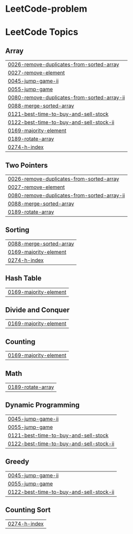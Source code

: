 # LeetCode-problem

<!---LeetCode Topics Start-->
# LeetCode Topics
## Array
|  |
| ------- |
| [0026-remove-duplicates-from-sorted-array](https://github.com/sunnysakib/LeetCode-problem/tree/master/0026-remove-duplicates-from-sorted-array) |
| [0027-remove-element](https://github.com/sunnysakib/LeetCode-problem/tree/master/0027-remove-element) |
| [0045-jump-game-ii](https://github.com/sunnysakib/LeetCode-problem/tree/master/0045-jump-game-ii) |
| [0055-jump-game](https://github.com/sunnysakib/LeetCode-problem/tree/master/0055-jump-game) |
| [0080-remove-duplicates-from-sorted-array-ii](https://github.com/sunnysakib/LeetCode-problem/tree/master/0080-remove-duplicates-from-sorted-array-ii) |
| [0088-merge-sorted-array](https://github.com/sunnysakib/LeetCode-problem/tree/master/0088-merge-sorted-array) |
| [0121-best-time-to-buy-and-sell-stock](https://github.com/sunnysakib/LeetCode-problem/tree/master/0121-best-time-to-buy-and-sell-stock) |
| [0122-best-time-to-buy-and-sell-stock-ii](https://github.com/sunnysakib/LeetCode-problem/tree/master/0122-best-time-to-buy-and-sell-stock-ii) |
| [0169-majority-element](https://github.com/sunnysakib/LeetCode-problem/tree/master/0169-majority-element) |
| [0189-rotate-array](https://github.com/sunnysakib/LeetCode-problem/tree/master/0189-rotate-array) |
| [0274-h-index](https://github.com/sunnysakib/LeetCode-problem/tree/master/0274-h-index) |
## Two Pointers
|  |
| ------- |
| [0026-remove-duplicates-from-sorted-array](https://github.com/sunnysakib/LeetCode-problem/tree/master/0026-remove-duplicates-from-sorted-array) |
| [0027-remove-element](https://github.com/sunnysakib/LeetCode-problem/tree/master/0027-remove-element) |
| [0080-remove-duplicates-from-sorted-array-ii](https://github.com/sunnysakib/LeetCode-problem/tree/master/0080-remove-duplicates-from-sorted-array-ii) |
| [0088-merge-sorted-array](https://github.com/sunnysakib/LeetCode-problem/tree/master/0088-merge-sorted-array) |
| [0189-rotate-array](https://github.com/sunnysakib/LeetCode-problem/tree/master/0189-rotate-array) |
## Sorting
|  |
| ------- |
| [0088-merge-sorted-array](https://github.com/sunnysakib/LeetCode-problem/tree/master/0088-merge-sorted-array) |
| [0169-majority-element](https://github.com/sunnysakib/LeetCode-problem/tree/master/0169-majority-element) |
| [0274-h-index](https://github.com/sunnysakib/LeetCode-problem/tree/master/0274-h-index) |
## Hash Table
|  |
| ------- |
| [0169-majority-element](https://github.com/sunnysakib/LeetCode-problem/tree/master/0169-majority-element) |
## Divide and Conquer
|  |
| ------- |
| [0169-majority-element](https://github.com/sunnysakib/LeetCode-problem/tree/master/0169-majority-element) |
## Counting
|  |
| ------- |
| [0169-majority-element](https://github.com/sunnysakib/LeetCode-problem/tree/master/0169-majority-element) |
## Math
|  |
| ------- |
| [0189-rotate-array](https://github.com/sunnysakib/LeetCode-problem/tree/master/0189-rotate-array) |
## Dynamic Programming
|  |
| ------- |
| [0045-jump-game-ii](https://github.com/sunnysakib/LeetCode-problem/tree/master/0045-jump-game-ii) |
| [0055-jump-game](https://github.com/sunnysakib/LeetCode-problem/tree/master/0055-jump-game) |
| [0121-best-time-to-buy-and-sell-stock](https://github.com/sunnysakib/LeetCode-problem/tree/master/0121-best-time-to-buy-and-sell-stock) |
| [0122-best-time-to-buy-and-sell-stock-ii](https://github.com/sunnysakib/LeetCode-problem/tree/master/0122-best-time-to-buy-and-sell-stock-ii) |
## Greedy
|  |
| ------- |
| [0045-jump-game-ii](https://github.com/sunnysakib/LeetCode-problem/tree/master/0045-jump-game-ii) |
| [0055-jump-game](https://github.com/sunnysakib/LeetCode-problem/tree/master/0055-jump-game) |
| [0122-best-time-to-buy-and-sell-stock-ii](https://github.com/sunnysakib/LeetCode-problem/tree/master/0122-best-time-to-buy-and-sell-stock-ii) |
## Counting Sort
|  |
| ------- |
| [0274-h-index](https://github.com/sunnysakib/LeetCode-problem/tree/master/0274-h-index) |
<!---LeetCode Topics End-->